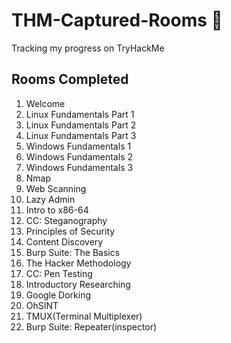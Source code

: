 # THM-Captured-Rooms 🚩
Tracking my progress on TryHackMe 


## Rooms Completed 

1. Welcome
2. Linux Fundamentals Part 1 
3. Linux Fundamentals Part 2
4. Linux Fundamentals Part 3
5. Windows Fundamentals 1
6. Windows Fundamentals 2
7. Windows Fundamentals 3
8. Nmap
9. Web Scanning
10. Lazy Admin
11. Intro to x86-64
12. CC: Steganography
13. Principles of Security
14. Content Discovery
15. Burp Suite: The Basics
16. The Hacker Methodology
17. CC: Pen Testing
18. Introductory Researching
19. Google Dorking
20. OhSINT
21. TMUX(Terminal Multiplexer)
22. Burp Suite: Repeater(inspector)

